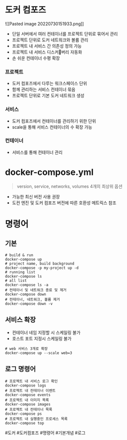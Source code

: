 # 도커 컴포즈
![[Pasted image 20220730151933.png]]
- 단일 서버에서 여러 컨테이너를 프로젝트 단위로 묶어서 관리
- 프로젝트 단위로 도커 네트워크와 볼륨 관리
- 프로젝트 내 서비스 간 의존성 정의 가능
- 프로젝트 내 서비스 디스커버리 자동화
- 손 쉬운 컨테이너 수평 확장
### 프로젝트
- 도커 컴포즈에서 다루는 워크스페이스 단위
- 함께 관리하는 서비스 컨테이너 묶음
- 프로젝트 단위로 기본 도커 네트워크 생성
### 서비스
- 도커 컴포즈에서 컨테이너를 관리하기 위한 단위
- scale을 통해 서비스 컨테이너의 수 확장 가능
### 컨테이너
- 서비스를 통해 컨테이너 관리 
# docker-compose.yml
> version, service, networks, volumes 4개의 최상위 옵션
- 가능한 최신 버전 사용 권장
- 도컨 엔진 및 도커 컴포즈 버전에 따른 호환성 메트릭스 참조

# 명령어 
## 기본
```shell
# build & run
docker-compose up
# project name, build background
docker-compose -p my-project up -d
# running list
docker-compose ls
# all list 
docker-compose ls -a
# 컨테이너 및 네트워크 종료 및 제거
docker-compose down
# 컨테이너, 네트워크, 볼륨 제거
docker-compose down -v
```

## 서비스 확장
- 컨테이너 네임 지정할 시 스케일링 불가
- 호스트 포트 지정시 스케일링 불가
```shell
# web 서비스 3개로 확장
docker-compose up --scale web=3
```

## 로그 명령어
```shell
# 프로젝트 내 서비스 로그 확인
docker-compose logs
# 프로젝트 내 컨테이너 이벤트
docker-compose events
# 프로젝트 내 이미지 목록
docker-compose images
# 프로젝트 내 컨테이너 목록
docker-compose ps
# 프로젝트 내 실행중인 프로세스 목록
docker-compose top
```
#도커 
#도커컴포즈
#명령어 
#기본개념 
#로그 